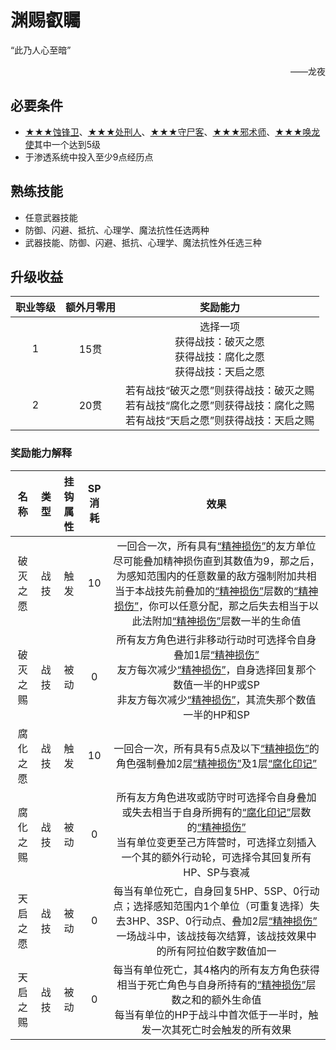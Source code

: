 # 渊赐叡矚

“此乃人心至暗”
<div align="right">——龙夜</div>

## 必要条件

* <a href="../bladecorroder" target="_blank">★★★蚀锋卫</a>、<a href="../executioner" target="_blank">★★★处刑人</a>、<a href="../bodykeeper" target="_blank">★★★守尸客</a>、<a href="../cultwizard" target="_blank">★★★邪术师</a>、<a href="../dragonsummoner" target="_blank">★★★唤龙使</a>其中一个达到5级
* 于渗透系统中投入至少9点经历点

## 熟练技能

* 任意武器技能
* 防御、闪避、抵抗、心理学、魔法抗性任选两种
* 武器技能、防御、闪避、抵抗、心理学、魔法抗性外任选三种

## 升级收益

职业等级|额外月零用|奖励能力
:--:|:--:|:--:
1|15贯|选择一项<br>获得战技：破灭之愿<br>获得战技：腐化之愿<br>获得战技：天启之愿
2|20贯|若有战技“破灭之愿”则获得战技：破灭之赐<br>若有战技“腐化之愿”则获得战技：腐化之赐<br>若有战技“天启之愿”则获得战技：天启之赐

### 奖励能力解释

名称|类型|挂钩属性|SP消耗|效果
:--:|:--:|:--:|:--:|:--:
破灭之愿|战技|触发|10|一回合一次，所有具有<a href="../../../../status/mark/#精神损伤" target="_blank">“精神损伤”</a>的友方单位尽可能叠加精神损伤直到其数值为9，那之后，为感知范围内的任意数量的敌方强制附加共相当于本战技先前叠加的<a href="../../../../status/mark/#精神损伤" target="_blank">“精神损伤”</a>层数的<a href="../../../../status/mark/#精神损伤" target="_blank">“精神损伤”</a>，你可以任意分配，那之后失去相当于以此法附加<a href="../../../../status/mark/#精神损伤" target="_blank">“精神损伤”</a>层数一半的生命值
破灭之赐|战技|被动|0|所有友方角色进行非移动行动时可选择令自身叠加1层<a href="../../../../status/mark/#精神损伤" target="_blank">“精神损伤”</a><br>友方每次减少<a href="../../../../status/mark/#精神损伤" target="_blank">“精神损伤”</a>，自身选择回复那个数值一半的HP或SP<br>非友方每次减少<a href="../../../../status/mark/#精神损伤" target="_blank">“精神损伤”</a>，其流失那个数值一半的HP和SP
腐化之愿|战技|触发|10|一回合一次，所有具有5点及以下<a href="../../../../status/mark/#精神损伤" target="_blank">“精神损伤”</a>的角色强制叠加2层<a href="../../../../status/mark/#精神损伤" target="_blank">“精神损伤”</a>及1层<a href="../../../../status/mark/#腐化印记" target="_blank">“腐化印记”</a>
腐化之赐|战技|被动|0|所有友方角色进攻或防守时可选择令自身叠加或失去相当于自身所拥有的<a href="../../../../status/mark/#腐化印记" target="_blank">“腐化印记”</a>层数的<a href="../../../../status/mark/#精神损伤" target="_blank">“精神损伤”</a><br>当有单位变更至己方阵营时，可选择立刻插入一个其的额外行动轮，可选择令其回复所有HP、SP与衰减
天启之愿|战技|被动|0|每当有单位死亡，自身回复5HP、5SP、0行动点；选择感知范围内1个单位（可重复选择）失去3HP、3SP、0行动点、叠加2层<a href="../../../../status/mark/#精神损伤" target="_blank">“精神损伤”</a><br>一场战斗中，该战技每次结算，该战技效果中的所有阿拉伯数字数值加一
天启之赐|战技|被动|0|每当有单位死亡，其4格内的所有友方角色获得相当于死亡角色与自身所持有的<a href="../../../../status/mark/#精神损伤" target="_blank">“精神损伤”</a>层数之和的额外生命值<br>每当有单位的HP于战斗中首次低于一半时，触发一次其死亡时会触发的所有效果